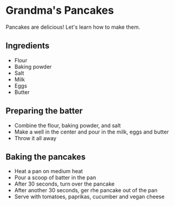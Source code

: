 # Grandma's Pancakes

Pancakes are delicious! Let's learn how to make them.

## Ingredients

- Flour
- Baking powder
- Salt
- Milk
- Eggs
- Butter

## Preparing the batter

- Combine the flour, baking powder, and salt
- Make a well in the center and pour in the milk, eggs and butter
- Throw it all away

## Baking the pancakes

- Heat a pan on medium heat
- Pour a scoop of batter in the pan
- After 30 seconds, turn over the pancake
- After another 30 seconds, ger rhe pancake out of the pan
- Serve with tomatoes, paprikas, cucumber and vegan cheese

